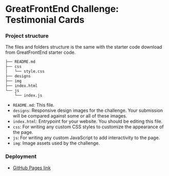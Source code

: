 # GreatFrontEnd Challenge: Testimonial Cards

### Project structure

The files and folders structure is the same with the starter code download from GreatFrontEnd starter code.

```bash
├── README.md
├── css
│   └── style.css
├── designs
├── img
├── index.html
└── js
    └── index.js
```

-   `README.md`: This file.
-   `designs`: Responsive design images for the challenge. Your submission will be compared against some or all of these images.
-   `index.html`: Entrypoint for your website. You should be editing this file.
-   `css`: For writing any custom CSS styles to customize the appearance of the page.
-   `js`: For writing any custom JavaScript to add interactivity to the page.
-   `img`: Image assets used by the challenge.

### Deployment

-   [GitHub Pages link](https://pages.github.com/)

